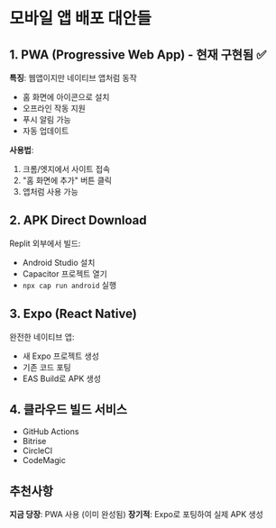 # 모바일 앱 배포 대안들

## 1. PWA (Progressive Web App) - 현재 구현됨 ✅
**특징**: 웹앱이지만 네이티브 앱처럼 동작
- 홈 화면에 아이콘으로 설치
- 오프라인 작동 지원  
- 푸시 알림 가능
- 자동 업데이트

**사용법**: 
1. 크롬/엣지에서 사이트 접속
2. "홈 화면에 추가" 버튼 클릭
3. 앱처럼 사용 가능

## 2. APK Direct Download
Replit 외부에서 빌드:
- Android Studio 설치
- Capacitor 프로젝트 열기
- `npx cap run android` 실행

## 3. Expo (React Native)
완전한 네이티브 앱:
- 새 Expo 프로젝트 생성
- 기존 코드 포팅
- EAS Build로 APK 생성

## 4. 클라우드 빌드 서비스
- GitHub Actions
- Bitrise  
- CircleCI
- CodeMagic

## 추천사항
**지금 당장**: PWA 사용 (이미 완성됨)
**장기적**: Expo로 포팅하여 실제 APK 생성